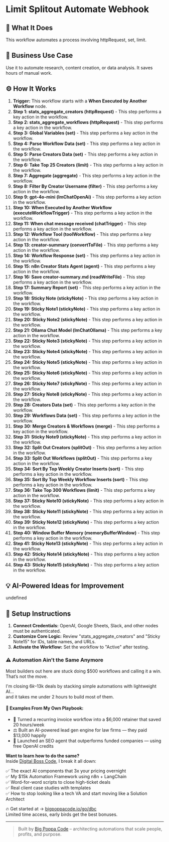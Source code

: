 # Limit Splitout Automate Webhook

## 🚀 What It Does
This workflow automates a process involving httpRequest, set, limit.

## 💼 Business Use Case
Use it to automate research, content creation, or data analysis. It saves hours of manual work.

## ⚙️ How It Works
1.  **Trigger:** This workflow starts with a **When Executed by Another Workflow** node.
2. **Step 1: stats_aggregate_creators (httpRequest)** - This step performs a key action in the workflow.
3. **Step 2: stats_aggregate_workflows (httpRequest)** - This step performs a key action in the workflow.
4. **Step 3: Global Variables (set)** - This step performs a key action in the workflow.
5. **Step 4: Parse Workflow Data (set)** - This step performs a key action in the workflow.
6. **Step 5: Parse Creators Data (set)** - This step performs a key action in the workflow.
7. **Step 6: Take Top 25 Creators (limit)** - This step performs a key action in the workflow.
8. **Step 7: Aggregate (aggregate)** - This step performs a key action in the workflow.
9. **Step 8: Filter By Creator Username (filter)** - This step performs a key action in the workflow.
10. **Step 9: gpt-4o-mini (lmChatOpenAi)** - This step performs a key action in the workflow.
11. **Step 10: When Executed by Another Workflow (executeWorkflowTrigger)** - This step performs a key action in the workflow.
12. **Step 11: When chat message received (chatTrigger)** - This step performs a key action in the workflow.
13. **Step 12: Workflow Tool (toolWorkflow)** - This step performs a key action in the workflow.
14. **Step 13: creator-summary (convertToFile)** - This step performs a key action in the workflow.
15. **Step 14: Workflow Response (set)** - This step performs a key action in the workflow.
16. **Step 15: n8n Creator Stats Agent (agent)** - This step performs a key action in the workflow.
17. **Step 16: Save creator-summary.md (readWriteFile)** - This step performs a key action in the workflow.
18. **Step 17: Summary Report (set)** - This step performs a key action in the workflow.
19. **Step 18: Sticky Note (stickyNote)** - This step performs a key action in the workflow.
20. **Step 19: Sticky Note1 (stickyNote)** - This step performs a key action in the workflow.
21. **Step 20: Sticky Note2 (stickyNote)** - This step performs a key action in the workflow.
22. **Step 21: Ollama Chat Model (lmChatOllama)** - This step performs a key action in the workflow.
23. **Step 22: Sticky Note3 (stickyNote)** - This step performs a key action in the workflow.
24. **Step 23: Sticky Note4 (stickyNote)** - This step performs a key action in the workflow.
25. **Step 24: Sticky Note5 (stickyNote)** - This step performs a key action in the workflow.
26. **Step 25: Sticky Note6 (stickyNote)** - This step performs a key action in the workflow.
27. **Step 26: Sticky Note7 (stickyNote)** - This step performs a key action in the workflow.
28. **Step 27: Sticky Note8 (stickyNote)** - This step performs a key action in the workflow.
29. **Step 28: Creators Data (set)** - This step performs a key action in the workflow.
30. **Step 29: Workflows Data (set)** - This step performs a key action in the workflow.
31. **Step 30: Merge Creators & Workflows (merge)** - This step performs a key action in the workflow.
32. **Step 31: Sticky Note9 (stickyNote)** - This step performs a key action in the workflow.
33. **Step 32: Split Out Creators (splitOut)** - This step performs a key action in the workflow.
34. **Step 33: Split Out Workflows (splitOut)** - This step performs a key action in the workflow.
35. **Step 34: Sort By Top Weekly Creator Inserts (sort)** - This step performs a key action in the workflow.
36. **Step 35: Sort By Top Weekly Workflow Inserts (sort)** - This step performs a key action in the workflow.
37. **Step 36: Take Top 300 Workflows (limit)** - This step performs a key action in the workflow.
38. **Step 37: Sticky Note10 (stickyNote)** - This step performs a key action in the workflow.
39. **Step 38: Sticky Note11 (stickyNote)** - This step performs a key action in the workflow.
40. **Step 39: Sticky Note12 (stickyNote)** - This step performs a key action in the workflow.
41. **Step 40: Window Buffer Memory (memoryBufferWindow)** - This step performs a key action in the workflow.
42. **Step 41: Sticky Note13 (stickyNote)** - This step performs a key action in the workflow.
43. **Step 42: Sticky Note14 (stickyNote)** - This step performs a key action in the workflow.
44. **Step 43: Sticky Note15 (stickyNote)** - This step performs a key action in the workflow.

## 💡 AI-Powered Ideas for Improvement
undefined

## 🔧 Setup Instructions
1. **Connect Credentials:** OpenAI, Google Sheets, Slack, and other nodes must be authenticated.
2. **Customize Core Logic:** Review "stats_aggregate_creators" and "Sticky Note15" for IDs, table names, and URLs.
3. **Activate the Workflow:** Set the workflow to "Active" after testing.

### ⚠️ Automation Ain’t the Same Anymore

Most builders out here are stuck doing $500 workflows and calling it a win.  
That’s not the move.  

I'm closing $6k–$13k deals by stacking simple automations with lightweight AI...  
and it takes me under 2 hours to build most of them.

#### 🧠 Examples From My Own Playbook:
- 🔁 Turned a recurring invoice workflow into a $6,000 retainer that saved 20 hours/week  
- ⚖️ Built an AI-powered lead gen engine for law firms — they paid $13,000 happily  
- 🚀 Launched an SEO agent that outperforms funded companies — using free OpenAI credits  

**Want to learn how to do the same?**  
Inside [Digital Boss Code](https://bigpoppacode.io/go/dbc), I break it all down:

✅ The exact AI components that 3x your pricing overnight  
✅ My $15k Automation Framework using n8n + LangChain  
✅ Word-for-word scripts to close high-ticket deals  
✅ Real client case studies with templates  
✅ How to stop looking like a tech VA and start moving like a Solution Architect  

🔥 Get started at → [bigpoppacode.io/go/dbc](https://bigpoppacode.io/go/dbc)  
Limited time access, early birds get the best bonuses.

---
> Built by [Big Poppa Code](https://bigpoppacode.io) – architecting automations that scale people, profits, and purpose.
